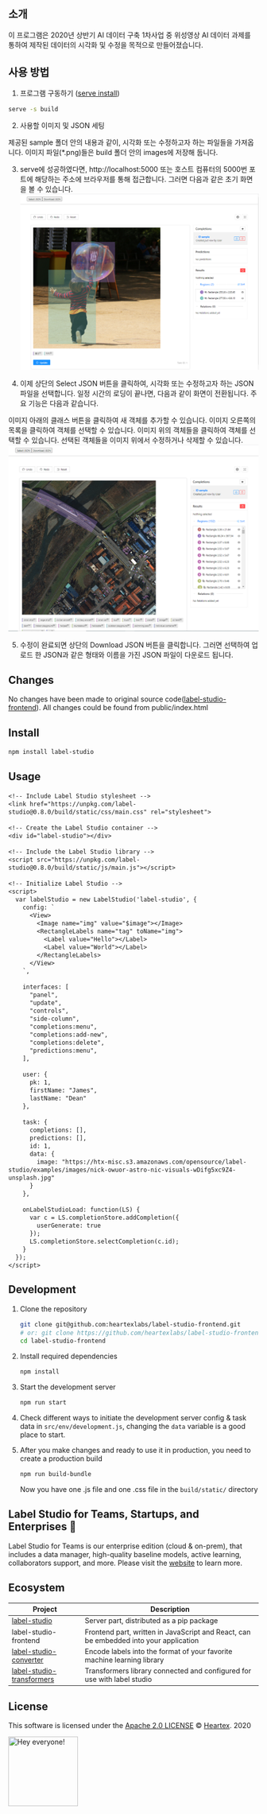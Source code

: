 
## 소개

이 프로그램은 2020년 상반기 AI 데이터 구축 1차사업 중 위성영상 AI 데이터 과제를 통하여 제작된 데이터의 시각화 및 수정을 목적으로 만들어졌습니다.

## 사용 방법

1. 프로그램 구동하기 ([serve install](https://www.npmjs.com/package/serve))
  ```bash
  serve -s build
  ```
2. 사용할 이미지 및 JSON 세팅

  제공된 sample 폴더 안의 내용과 같이, 시각화 또는 수정하고자 하는 파일들을 가져옵니다.
  이미지 파일(*.png)들은 build 폴더 안의 images에 저장해 둡니다.

3. serve에 성공하였다면, http://localhost:5000 또는 호스트 컴퓨터의 5000번 포트에 해당하는 주소에 브라우저를 통해 접근합니다. 그러면 다음과 같은 초기 화면을 볼 수 있습니다.
  ![image1](./sample/main.PNG)

4. 이제 상단의 Select JSON 버튼을 클릭하여, 시각화 또는 수정하고자 하는 JSON 파일을 선택합니다. 일정 시간의 로딩이 끝나면, 다음과 같이 화면이 전환됩니다. 주요 기능은 다음과 같습니다.

  이미지 아래의 클래스 버튼을 클릭하여 새 객체를 추가할 수 있습니다.
  이미지 오른쪽의 목록을 클릭하여 객체를 선택할 수 있습니다.
  이미지 위의 객체들을 클릭하여 객체를 선택할 수 있습니다.
  선택된 객체들을 이미지 위에서 수정하거나 삭제할 수 있습니다.
  ![image2](./sample/object.PNG)

5. 수정이 완료되면 상단의 Download JSON 버튼을 클릭합니다. 그러면 선택하여 업로드 한 JSON과 같은 형태와 이름을 가진 JSON 파일이 다운로드 됩니다.


## Changes

No changes have been made to original source code([label-studio-frontend](https://github.com/https://github.com/heartexlabs/label-studio-frontend)). All changes could be found from public/index.html

## Install

```bash
npm install label-studio
```

## Usage

```xhtml
<!-- Include Label Studio stylesheet -->
<link href="https://unpkg.com/label-studio@0.8.0/build/static/css/main.css" rel="stylesheet">

<!-- Create the Label Studio container -->
<div id="label-studio"></div>

<!-- Include the Label Studio library -->
<script src="https://unpkg.com/label-studio@0.8.0/build/static/js/main.js"></script>

<!-- Initialize Label Studio -->
<script>
  var labelStudio = new LabelStudio('label-studio', {
    config: `
      <View>
        <Image name="img" value="$image"></Image>
        <RectangleLabels name="tag" toName="img">
          <Label value="Hello"></Label>
          <Label value="World"></Label>  
        </RectangleLabels>
      </View>
    `,

    interfaces: [
      "panel",
      "update",
      "controls",
      "side-column",
      "completions:menu",
      "completions:add-new",
      "completions:delete",
      "predictions:menu",
    ],

    user: {
      pk: 1,
      firstName: "James",
      lastName: "Dean"
    },

    task: {
      completions: [],
      predictions: [],
      id: 1,
      data: {
        image: "https://htx-misc.s3.amazonaws.com/opensource/label-studio/examples/images/nick-owuor-astro-nic-visuals-wDifg5xc9Z4-unsplash.jpg"
      }
    },
    
    onLabelStudioLoad: function(LS) {
      var c = LS.completionStore.addCompletion({
        userGenerate: true
      });
      LS.completionStore.selectCompletion(c.id);
    }
  });
</script>    
```

## Development

1. Clone the repository
   ```bash
   git clone git@github.com:heartexlabs/label-studio-frontend.git
   # or: git clone https://github.com/heartexlabs/label-studio-frontend.git
   cd label-studio-frontend
   ```

2. Install required dependencies
   ```bash
   npm install
   ```

3. Start the development server
   ```bash
   npm run start
   ```
   
4. Check different ways to initiate the development server config & task data in `src/env/development.js`, changing the `data` variable is a good place to start.

5. After you make changes and ready to use it in production, you need to create a production build
   ```bash
   npm run build-bundle
   ```
   Now you have one .js file and one .css file in the `build/static/` directory


## Label Studio for Teams, Startups, and Enterprises :office:

Label Studio for Teams is our enterprise edition (cloud & on-prem), that includes a data manager, high-quality baseline models, active learning, collaborators support, and more. Please visit the [website](https://www.heartex.ai/) to learn more.

## Ecosystem

| Project | Description |
|-|-|
| [label-studio](https://github.com/heartexlabs/label-studio) | Server part, distributed as a pip package |
| label-studio-frontend | Frontend part, written in JavaScript and React, can be embedded into your application | 
| [label-studio-converter](https://github.com/heartexlabs/label-studio-converter) | Encode labels into the format of your favorite machine learning library | 
| [label-studio-transformers](https://github.com/heartexlabs/label-studio-transformers) | Transformers library connected and configured for use with label studio | 

## License

This software is licensed under the [Apache 2.0 LICENSE](/LICENSE) © [Heartex](https://www.heartex.ai/). 2020

<img src="https://github.com/heartexlabs/label-studio/blob/master/images/opossum_looking.png?raw=true" title="Hey everyone!" height="140" width="140" />
